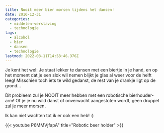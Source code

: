 ```yaml
---
title: Nooit meer bier morsen tijdens het dansen!
date: 2016-12-31
categories:
  - middelen-verslaving
  - technologie
tags:
  - alcohol
  - bier
  - dansen
  - technologie
lastmod: 2022-03-11T14:53:46.376Z
---
```


Je kent het wel: Je staat lekker te dansen met een biertje in je hand, en op het moment dat je een slok wil nemen blijkt je glas al weer voor de helft leeg! Misschien toch iets te wild gedanst, de rest van je drankje ligt op de grond...

Dit probleem zul je NOOIT meer hebben met een robotische bierhouder-arm! Of je je nu wild danst of onverwacht aangestoten wordt, geen druppel zul je meer morsen.

Ik kan niet wachten tot ik er ook een heb! :)

{{< youtube P6MMVjfapA" title="Robotic beer holder" >}}
